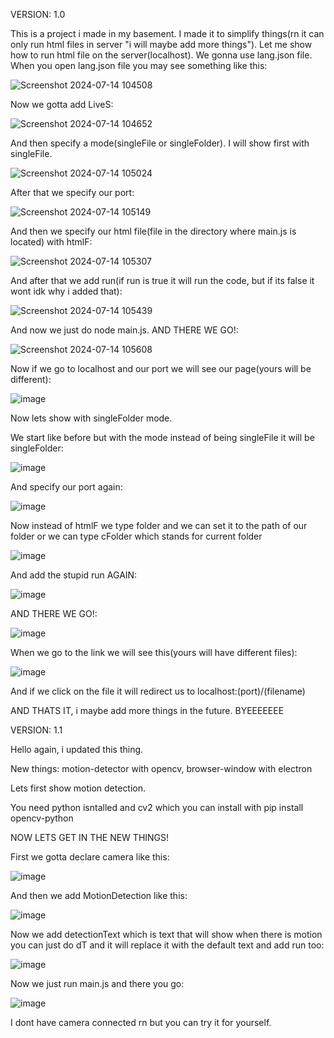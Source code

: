 
VERSION: 1.0

This is a project i made in my basement. I made it to simplify things(rn it can only run html files in server "i will maybe add more things"). Let me show how to run html file on the server(localhost). We gonna use lang.json file.
When you open lang.json file you may see something like this:

![Screenshot 2024-07-14 104508](https://github.com/user-attachments/assets/2fe89b28-d5d0-45de-b9d8-91c187f724ae)

Now we gotta add LiveS:

![Screenshot 2024-07-14 104652](https://github.com/user-attachments/assets/cfd35b23-9cc8-4651-a8a1-f597b0c632aa)

And then specify a mode(singleFile or singleFolder). I will show first with singleFile.

![Screenshot 2024-07-14 105024](https://github.com/user-attachments/assets/c666f0dd-9252-4310-8ff2-7bdbf59298c2)

After that we specify our port:

![Screenshot 2024-07-14 105149](https://github.com/user-attachments/assets/22aab36a-fee9-45a1-8639-a0f5f5909fd6)

And then we specify our html file(file in the directory where main.js is located) with htmlF:

![Screenshot 2024-07-14 105307](https://github.com/user-attachments/assets/ebe80a7d-17b5-4f20-9140-43c3073c3e77)

And after that we add run(if run is true it will run the code, but if its false it wont idk why i added that):

![Screenshot 2024-07-14 105439](https://github.com/user-attachments/assets/171e7753-d10b-4b32-aee9-5dc2489dcd2b)

And now we just do node main.js.
AND THERE WE GO!:

![Screenshot 2024-07-14 105608](https://github.com/user-attachments/assets/998c5600-f1d4-4bd8-aa1d-9da79c436f5e)

Now if we go to localhost and our port we will see our page(yours will be different):

![image](https://github.com/user-attachments/assets/4c7a03cb-7f96-4830-964c-27e098eef26d)

Now lets show with singleFolder mode.

We start like before but with the mode instead of being singleFile it will be singleFolder:

![image](https://github.com/user-attachments/assets/78e11781-254b-448b-b405-35b57044286e)

And specify our port again:

![image](https://github.com/user-attachments/assets/0cc56e78-8b6a-45d2-9b70-b5097bcf8f38)

Now instead of htmlF we type folder and we can set it to the path of our folder or we can type cFolder which stands for current folder

![image](https://github.com/user-attachments/assets/dbdbe20d-e032-4725-b190-bdc443d77ba6)

And add the stupid run AGAIN:

![image](https://github.com/user-attachments/assets/5eec82cd-a593-4f46-a6ae-28041b54068d)

AND THERE WE GO!:

![image](https://github.com/user-attachments/assets/d6b73a63-e352-4527-9aba-da7a71daa373)

When we go to the link we will see this(yours will have different files):

![image](https://github.com/user-attachments/assets/a1851bd9-43ba-4bfb-8d08-ebac4d0250d2)

And if we click on the file it will redirect us to localhost:(port)/(filename)

AND THATS IT, i maybe add more things in the future. BYEEEEEEE

VERSION: 1.1

Hello again, i updated this thing. 

New things: motion-detector with opencv, browser-window with electron

Lets first show motion detection.

You need python isntalled and cv2 which you can install with pip install opencv-python

NOW LETS GET IN THE NEW THINGS!

First we gotta declare camera like this:

![image](https://github.com/user-attachments/assets/f4e4d210-c5e4-4aea-9eb9-8393a7ba5de2)

And then we add MotionDetection like this:

![image](https://github.com/user-attachments/assets/ff64e4eb-084a-40e7-8f5b-f191c4552746)

Now we add detectionText which is text that will show when there is motion you can just do dT and it will replace it with the default text and add run too:

![image](https://github.com/user-attachments/assets/0d098e46-0a7c-47dc-b4cb-4df34cc07045)

Now we just run main.js and there you go:

![image](https://github.com/user-attachments/assets/edd3fc3a-a221-4e6a-8a45-dc922d92a7a2)

I dont have camera connected rn but you can try it for yourself.
